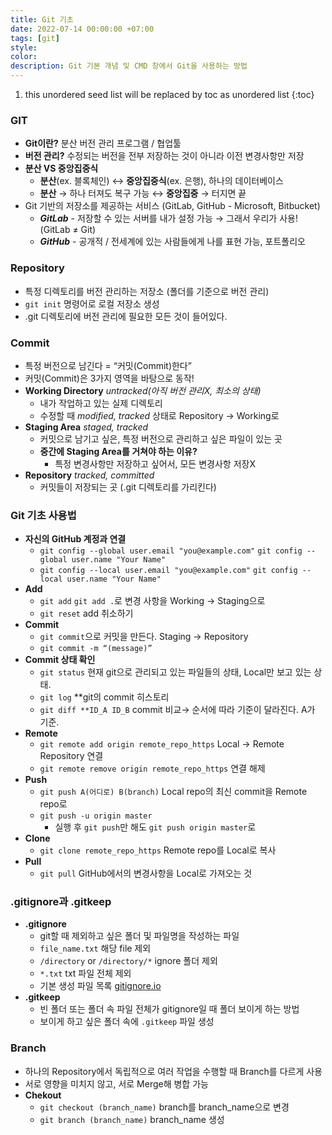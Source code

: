 ```yaml
---
title: Git 기초
date: 2022-07-14 00:00:00 +07:00
tags: [git]
style: 
color: 
description: Git 기본 개념 및 CMD 창에서 Git을 사용하는 방법
---
```

1. this unordered seed list will be replaced by toc as unordered list
{:toc}

### GIT
- **Git이란?** 분산 버전 관리 프로그램 / 협업툴
- **버전 관리?** 수정되는 버전을 전부 저장하는 것이 아니라 이전 변경사항만 저장
- **분산 VS 중앙집중식**
  - **분산**(ex. 블록체인) ↔ **중앙집중식**(ex. 은행), 하나의 데이터베이스
  - **분산** → 하나 터져도 복구 가능 ↔ **중앙집중** → 터지면 끝
- Git 기반의 저장소를 제공하는 서비스 (GitLab, GitHub - Microsoft, Bitbucket)
  - ***GitLab*** - 저장할 수 있는 서버를 내가 설정 가능 → 그래서 우리가 사용! (GitLab ≠ Git)
  - ***GitHub*** - 공개적 / 전세계에 있는 사람들에게 나를 표현 가능, 포트폴리오

### Repository
- 특정 디렉토리를 버전 관리하는 저장소 (폴더를 기준으로 버전 관리)
- `git init` 명령어로 로컬 저장소 생성
- .git 디렉토리에 버전 관리에 필요한 모든 것이 들어있다.

### Commit
- 특정 버전으로 남긴다 = “커밋(Commit)한다”
- 커밋(Commit)은 3가지 영역을 바탕으로 동작!
- **Working Directory** *untracked(아직 버전 관리X, 최소의 상태)*  
  - 내가 작업하고 있는 실제 디렉토리  
  - 수정할 때 *modified, tracked* 상태로 Repository → Working로
- **Staging Area** *staged, tracked*  
  - 커밋으로 남기고 싶은, 특정 버전으로 관리하고 싶은 파일이 있는 곳  
  - **중간에 Staging Area를 거쳐야 하는 이유?**  
    - 특정 변경사항만 저장하고 싶어서, 모든 변경사항 저장X
- **Repository** *tracked, committed*  
  - 커밋들이 저장되는 곳 (.git 디렉토리를 가리킨다)

### Git 기초 사용법
- **자신의 GitHub 계정과 연결**
  - `git config --global user.email "you@example.com"`
    `git config --global user.name "Your Name"`
  - `git config --local user.email "you@example.com"`
    `git config --local user.name "Your Name"`
- **Add**
  - `git add` `git add .`로 변경 사항을 Working → Staging으로
  - `git reset` add 취소하기
- **Commit**
  - `git commit`으로 커밋을 만든다. Staging → Repository
  - `git commit -m “(message)”`
- **Commit 상태 확인**
  - `git status` 현재 git으로 관리되고 있는 파일들의 상태, Local만 보고 있는 상태.
  - `git log` **git의 commit 히스토리
  - `git diff **ID_A ID_B` commit 비교→ 순서에 따라 기준이 달라진다. A가 기준.
- **Remote**
  - `git remote add origin remote_repo_https` Local → Remote Repository 연결
  - `git remote remove origin remote_repo_https` 연결 해제
- **Push**
  - `git push A(어디로) B(branch)` Local repo의 최신 commit을 Remote repo로
  - `git push -u origin master`
    - 실행 후 `git push`만 해도 `git push origin master`로
- **Clone**
  - `git clone remote_repo_https` Remote repo를 Local로 복사
- **Pull**
  - `git pull` GitHub에서의 변경사항을 Local로 가져오는 것

### .gitignore과 .gitkeep
- **.gitignore**
  - git할 때 제외하고 싶은 폴더 및 파일명을 작성하는 파일
  - `file_name.txt` 해당 file 제외
  - `/directory` or `/directory/*` ignore 폴더 제외
  - `*.txt` txt 파일 전체 제외
  - 기본 생성 파일 목록 [gitignore.io](https://www.toptal.com/developers/gitignore/)
- **.gitkeep**
  - 빈 폴더 또는 폴더 속 파일 전체가 gitignore일 때 폴더 보이게 하는 방법
  - 보이게 하고 싶은 폴더 속에 `.gitkeep` 파일 생성

### Branch
- 하나의 Repository에서 독립적으로 여러 작업을 수행할 때 Branch를 다르게 사용
- 서로 영향을 미치지 않고, 서로 Merge해 병합 가능
- **Chekout**
  - `git checkout (branch_name)` branch를 branch_name으로 변경
  - `git branch (branch_name)` branch_name 생성
